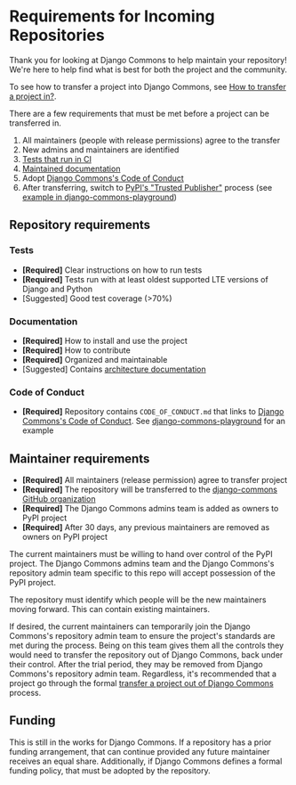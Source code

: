 # Requirements for Incoming Repositories

Thank you for looking at Django Commons to help maintain your
repository! We're here to help find what is best for both the
project and the community.

To see how to transfer a project into Django Commons, see
[How to transfer a project in?](https://github.com/django-commons#how-to-transfer-a-project-in).

There are a few requirements that must be met before a project can
be transferred in.

1. All maintainers (people with release permissions) agree to the transfer
2. New admins and maintainers are identified
3. [Tests that run in CI](#tests)
4. [Maintained documentation](#documentation)
5. Adopt [Django Commons's Code of Conduct](#code-of-conduct)
6. After transferring, switch to [PyPI's "Trusted Publisher"](https://docs.pypi.org/trusted-publishers/)
   process (see [example in django-commons-playground](https://github.com/django-commons/django-commons-playground/blob/main/.github/workflows/release.yml))


## Repository requirements

### Tests

- **[Required]** Clear instructions on how to run tests
- **[Required]** Tests run with at least oldest supported LTE versions of Django and Python
- [Suggested] Good test coverage (>70%)

### Documentation

- **[Required]** How to install and use the project
- **[Required]** How to contribute
- **[Required]** Organized and maintainable
- [Suggested] Contains [architecture documentation](https://matklad.github.io/2021/02/06/ARCHITECTURE.md.html)


### Code of Conduct

- **[Required]** Repository contains `CODE_OF_CONDUCT.md` that links to [Django Commons's Code of Conduct](https://github.com/django-commons/membership/blob/main/CODE_OF_CONDUCT.md). See [django-commons-playground](https://github.com/django-commons/django-commons-playground/blob/main/CODE_OF_CONDUCT.md) for an example


## Maintainer requirements

- **[Required]** All maintainers (release permission) agree to transfer project
- **[Required]** The repository will be transferred to the [django-commons GitHub organization](https://github.com/django-commons)
- **[Required]** The Django Commons admins team is added as owners to PyPI project
- **[Required]** After 30 days, any previous maintainers are removed as owners on PyPI project

The current maintainers must be willing to hand over control of the
PyPI project. The Django Commons admins team and the
Django Commons's repository admin team specific to this repo will
accept possession of the PyPI project.

The repository must identify which people will be the new 
maintainers moving forward. This can contain existing maintainers.

If desired, the current maintainers can temporarily join the
Django Commons's repository admin team to ensure the project's
standards are met during the process. Being on this team gives
them all the controls they would need to transfer the repository
out of Django Commons, back under their control. After the trial
period, they may be removed from Django Commons's repository admin
team. Regardless, it's recommended that a project go through the
formal [transfer a project out of Django Commons](https://github.com/django-commons#how-to-transfer-a-project-out)
process.

## Funding

This is still in the works for Django Commons. If a repository
has a prior funding arrangement, that can continue provided any
future maintainer receives an equal share. Additionally, if Django
Commons defines a formal funding policy, that must be adopted by
the repository.
